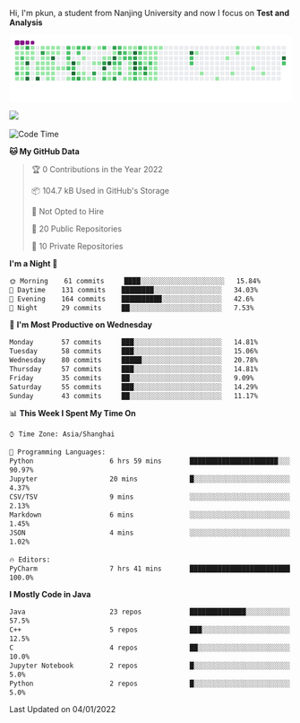 Hi, I'm pkun, a student from Nanjing University and now I focus on **Test and Analysis**

![](https://github.com/pppppkun/pppppkun/blob/output/github-snake.gif)

![](https://komarev.com/ghpvc/?username=pppppkun)
<!--START_SECTION:waka-->
![Code Time](http://img.shields.io/badge/Code%20Time-1%2C040%20hrs%2056%20mins-blue)

**🐱 My GitHub Data** 

> 🏆 0 Contributions in the Year 2022
 > 
> 📦 104.7 kB Used in GitHub's Storage 
 > 
> 🚫 Not Opted to Hire
 > 
> 📜 20 Public Repositories 
 > 
> 🔑 10 Private Repositories  
 > 
**I'm a Night 🦉** 

```text
🌞 Morning    61 commits     ████░░░░░░░░░░░░░░░░░░░░░   15.84% 
🌆 Daytime    131 commits    ████████░░░░░░░░░░░░░░░░░   34.03% 
🌃 Evening    164 commits    ██████████░░░░░░░░░░░░░░░   42.6% 
🌙 Night      29 commits     ██░░░░░░░░░░░░░░░░░░░░░░░   7.53%

```
📅 **I'm Most Productive on Wednesday** 

```text
Monday       57 commits     ███░░░░░░░░░░░░░░░░░░░░░░   14.81% 
Tuesday      58 commits     ███░░░░░░░░░░░░░░░░░░░░░░   15.06% 
Wednesday    80 commits     █████░░░░░░░░░░░░░░░░░░░░   20.78% 
Thursday     57 commits     ███░░░░░░░░░░░░░░░░░░░░░░   14.81% 
Friday       35 commits     ██░░░░░░░░░░░░░░░░░░░░░░░   9.09% 
Saturday     55 commits     ███░░░░░░░░░░░░░░░░░░░░░░   14.29% 
Sunday       43 commits     ██░░░░░░░░░░░░░░░░░░░░░░░   11.17%

```


📊 **This Week I Spent My Time On** 

```text
⌚︎ Time Zone: Asia/Shanghai

💬 Programming Languages: 
Python                   6 hrs 59 mins       ██████████████████████░░░   90.97% 
Jupyter                  20 mins             █░░░░░░░░░░░░░░░░░░░░░░░░   4.37% 
CSV/TSV                  9 mins              ░░░░░░░░░░░░░░░░░░░░░░░░░   2.13% 
Markdown                 6 mins              ░░░░░░░░░░░░░░░░░░░░░░░░░   1.45% 
JSON                     4 mins              ░░░░░░░░░░░░░░░░░░░░░░░░░   1.02%

🔥 Editors: 
PyCharm                  7 hrs 41 mins       █████████████████████████   100.0%

```

**I Mostly Code in Java** 

```text
Java                     23 repos            ██████████████░░░░░░░░░░░   57.5% 
C++                      5 repos             ███░░░░░░░░░░░░░░░░░░░░░░   12.5% 
C                        4 repos             ██░░░░░░░░░░░░░░░░░░░░░░░   10.0% 
Jupyter Notebook         2 repos             █░░░░░░░░░░░░░░░░░░░░░░░░   5.0% 
Python                   2 repos             █░░░░░░░░░░░░░░░░░░░░░░░░   5.0%

```



 Last Updated on 04/01/2022
<!--END_SECTION:waka-->

